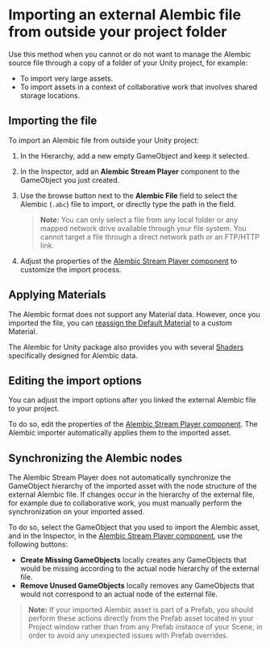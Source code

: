 # Importing an external Alembic file from outside your project folder

Use this method when you cannot or do not want to manage the Alembic source file through a copy of a folder of your Unity project, for example:
* To import very large assets.
* To import assets in a context of collaborative work that involves shared storage locations.

## Importing the file

To import an Alembic file from outside your Unity project:

1. In the Hierarchy, add a new empty GameObject and keep it selected.

2. In the Inspector, add an **Alembic Stream Player** component to the GameObject you just created.

3. Use the browse button next to the **Alembic File** field to select the Alembic (`.abc`) file to import, or directly type the path in the field.
   >**Note:** You can only select a file from any local folder or any mapped network drive available through your file system. You cannot target a file through a direct network path or an FTP/HTTP link.

4. Adjust the properties of the [Alembic Stream Player component](ref_StreamPlayer.md#alembic-asset-located-outside-your-project) to customize the import process.

## Applying Materials

The Alembic format does not support any Material data. However, once you imported the file, you can [reassign the Default Material](matshad.md#materials) to a custom Material.

The Alembic for Unity package also provides you with several [Shaders](matshad.md#shaders) specifically designed for Alembic data.

## Editing the import options

You can adjust the import options after you linked the external Alembic file to your project.

To do so, edit the properties of the [Alembic Stream Player component](ref_StreamPlayer.md#alembic-asset-located-outside-your-project). The Alembic importer automatically applies them to the imported asset.

## Synchronizing the Alembic nodes

The Alembic Stream Player does not automatically synchronize the GameObject hierarchy of the imported asset with the node structure of the external Alembic file. If changes occur in the hierarchy of the external file, for example due to collaborative work, you must manually perform the synchronization on your imported assed.

To do so, select the GameObject that you used to import the Alembic asset, and in the Inspector, in the [Alembic Stream Player component](ref_StreamPlayer.md#alembic-asset-located-outside-your-project), use the following buttons:
* **Create Missing GameObjects** locally creates any GameObjects that would be missing according to the actual node hierarchy of the external file.
* **Remove Unused GameObjects** locally removes any GameObjects that would not correspond to an actual node of the external file.

>**Note:** If your imported Alembic asset is part of a Prefab, you should perform these actions directly from the Prefab asset located in your Project window rather than from any Prefab instance of your Scene, in order to avoid any unexpected issues with Prefab overrides.
